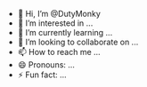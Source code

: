 - 👋 Hi, I’m @DutyMonky
- 👀 I’m interested in ...
- 🌱 I’m currently learning ...
- 💞️ I’m looking to collaborate on ...
- 📫 How to reach me ...
- 😄 Pronouns: ...
- ⚡ Fun fact: ...

<!---
DutyMonky/DutyMonky is a ✨ special ✨ repository because its `README.md` (this file) appears on your GitHub profile.
You can click the Preview link to take a look at your changes.
--->

